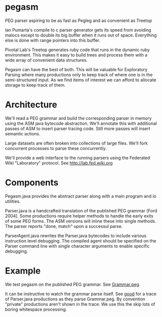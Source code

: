 pegasm
======

PEG parser aspiring to be as fast as Pegleg and as convenient as Treetop

Ian Pumarta's compile to c parser generator gets its speed from avoiding malocs except to double
its big buffer when it runs out of space. Everything else is done with range pointers into this buffer.

Pivotal Lab's Treetop generates ruby code that runs in the dynamic ruby environment. This makes it easy
to build trees and process them with a wide array of convenient data structures.

Pegasm can have the best of both. This will be valuable for Exploratory Parsing where many productions
only to keep track of where one is in the semi-structured input. As we find items of interest we can
afford to allocate storage to keep track of them.

Architecture
============

We'll read a PEG grammar and build the corresponding parser in memory using the ASM java bytecode
abstraction. We'll annotate this with additional passes of ASM to insert parser tracing code. Still
more passes will insert semantic actions.

Large datasets are often broken into collections of large files. We'll fork concurrent processes to
parse these concurrently.

We'll provide a web interface to the running parsers using the Federated Wiki "Laboratory" protocol.
See http://lab.fed.wiki.org

Components
==========

Pegasm.java provides the abstract parser along with a main program and io utilities.

Parser.java is a handcrafted translation of the published PEG grammar [Ford 2004].
Some productions require helper methods to handle the early exits of some PEG forms. The ASM versions
will inline these into single methods. The parser reports "done, match" upon a successul parse.

ParserAgent.java rewrites the Parser.java bytecodes to include various instruction level debugging. 
The compiled agent should be specified on the Parser command line with single character arguments
to enable specific debugging.

Example
=======

We test pegasm on the published PEG grammar. 
See [Grammar.peg](https://github.com/WardCunningham/pegasm/blob/master/Grammar.peg).

It can be instructive to watch the grammar parse itself.
See [good](https://github.com/WardCunningham/pegasm/blob/master/good) for a trace of 
Parser.java productions as they parse Grammar.peg. By convention "private" productions
aren't shown in the trace. We use this the skip lots of boring whitespace processing.
